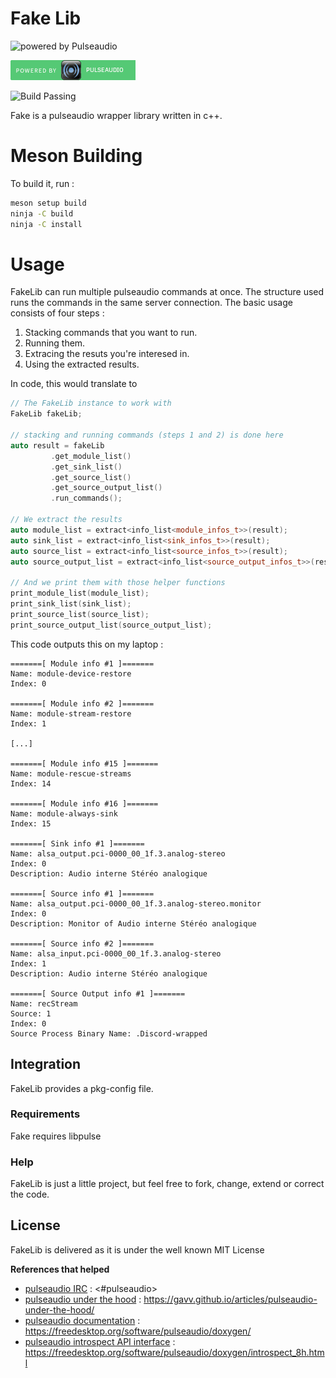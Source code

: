 # Fake Lib

![powered by Pulseaudio](https://www.freedesktop.org/software/pulseaudio/logo.png)

![Powered by Pulseaudio](icons/powered_by_pulseaudio.png)


![Build Passing](https://travis-ci.org/SCOTT-HAMILTON/FakeLib.svg?branch=master)

Fake is a pulseaudio wrapper library written in c++.

# Meson Building 
  To build it, run : 
  ```sh
  meson setup build
  ninja -C build
  ninja -C install
  ```

# Usage
 FakeLib can run multiple pulseaudio commands at once. The structure used runs the commands in the same server connection. 
 The basic usage consists of four steps : 
  1. Stacking commands that you want to run.
  2. Running them.
  4. Extracing the resuts you're interesed in.
  5. Using the extracted results.

In code, this would translate to
```cpp
// The FakeLib instance to work with
FakeLib fakeLib;

// stacking and running commands (steps 1 and 2) is done here
auto result = fakeLib
	     .get_module_list()
	     .get_sink_list()
	     .get_source_list()
	     .get_source_output_list()
	     .run_commands();

// We extract the results
auto module_list = extract<info_list<module_infos_t>>(result);
auto sink_list = extract<info_list<sink_infos_t>>(result);
auto source_list = extract<info_list<source_infos_t>>(result);
auto source_output_list = extract<info_list<source_output_infos_t>>(result);

// And we print them with those helper functions
print_module_list(module_list);
print_sink_list(sink_list);
print_source_list(source_list);
print_source_output_list(source_output_list);
```

This code outputs this on my laptop : 

```
=======[ Module info #1 ]=======
Name: module-device-restore
Index: 0

=======[ Module info #2 ]=======
Name: module-stream-restore
Index: 1

[...]

=======[ Module info #15 ]=======
Name: module-rescue-streams
Index: 14

=======[ Module info #16 ]=======
Name: module-always-sink
Index: 15

=======[ Sink info #1 ]=======
Name: alsa_output.pci-0000_00_1f.3.analog-stereo
Index: 0
Description: Audio interne Stéréo analogique

=======[ Source info #1 ]=======
Name: alsa_output.pci-0000_00_1f.3.analog-stereo.monitor
Index: 0
Description: Monitor of Audio interne Stéréo analogique

=======[ Source info #2 ]=======
Name: alsa_input.pci-0000_00_1f.3.analog-stereo
Index: 1
Description: Audio interne Stéréo analogique

=======[ Source Output info #1 ]=======
Name: recStream
Source: 1
Index: 0
Source Process Binary Name: .Discord-wrapped
```

## Integration

FakeLib provides a pkg-config file.

### Requirements

Fake requires libpulse

### Help

FakeLib is just a little project, but feel free to fork, change, extend or correct the code.


License
----
FakeLib is delivered as it is under the well known MIT License


**References that helped**
 - [pulseaudio IRC] : <#pulseaudio>
 - [pulseaudio under the hood] : <https://gavv.github.io/articles/pulseaudio-under-the-hood/>
 - [pulseaudio documentation] : <https://freedesktop.org/software/pulseaudio/doxygen/>
 - [pulseaudio introspect API interface] :
   <https://freedesktop.org/software/pulseaudio/doxygen/introspect_8h.html>

[//]: # (These are reference links used in the body of this note and get stripped out when the markdown processor does its job. There is no need to format nicely because it shouldn't be seen. Thanks SO - http://stackoverflow.com/questions/4823468/store-comments-in-markdown-syntax)



   [pulseaudio IRC]: <#pulseaudio>
   [pulseaudio under the hood]: <https://gavv.github.io/articles/pulseaudio-under-the-hood/>
   [pulseaudio documentation]: <https://freedesktop.org/software/pulseaudio/doxygen/>
   [pulseaudio introspect API interface]:
   <https://freedesktop.org/software/pulseaudio/doxygen/introspect_8h.html>
